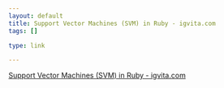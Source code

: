 ```yaml
--- 
layout: default
title: Support Vector Machines (SVM) in Ruby - igvita.com
tags: []

type: link

---
```

<a href="http://www.igvita.com/2008/01/07/support-vector-machines-svm-in-ruby/">Support Vector Machines (SVM) in Ruby - igvita.com</a>

